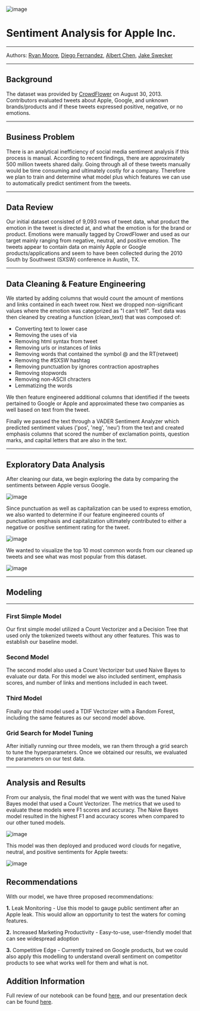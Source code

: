 ![image](https://github.com/jswec/Phase4/blob/main/plots_and_images/appletwitter.jpeg)

# Sentiment Analysis for Apple Inc.

---

Authors: [Ryan Moore](github.com/mooreaz92), [Diego Fernandez](github.com/dmf1998), [Albert Chen](github.com/albertcchen), [Jake Swecker](github.com/jswec)

---

## Background

The dataset was provided by [CrowdFlower](https://data.world/crowdflower/brands-and-product-emotions) on August 30, 2013. Contributors evaluated tweets about Apple, Google, and unknown brands/products and if these tweets expressed positive, negative, or no emotions.

---

## Business Problem

There is an analytical inefficiency of social media sentiment analysis if this process is manual. According to recent findings, there are approximately 500 million tweets shared daily. Going through all of these tweets manually would be time consuming and ultimately costly for a company. Therefore we plan to train and determine what model plus which features we can use to automatically predict sentiment from the tweets.

---

## Data Review

Our initial dataset consisted of 9,093 rows of tweet data, what product the emotion in the tweet is directed at, and what the emotion is for the brand or product. Emotions were manually tagged by CrowdFlower and used as our target mainly ranging from negative, neutral, and positive emotion. The tweets appear to contain data on mainly Apple or Google products/applications and seem to have been collected during the 2010 South by Southwest (SXSW) conference in Austin, TX.

---

## Data Cleaning & Feature Engineering

We started by adding columns that would count the amount of mentions and links contained in each tweet row. Next we dropped non-significant values where the emotion was categorized as "I can't tell". Text data was then cleaned by creating a function (clean_text) that was composed of:
- Converting text to lower case
- Removing the uses of via
- Removing html syntax from tweet
- Removing urls or instances of links
- Removing words that contained the symbol @ and the RT(retweet)
- Removing the #SXSW hashtag
- Removing punctuation by ignores contraction apostraphes
- Removing stopwords
- Removing non-ASCII chracters
- Lemmatizing the words

We then feature engineered additional columns that identified if the tweets pertained to Google or Apple and approximated these two companies as well based on text from the tweet.

Finally we passed the text through a VADER Sentiment Analyzer which predicted sentiment values ('pos', 'neg', 'neu') from the text and created emphasis columns that scored the number of exclamation points, question marks, and capital letters that are also in the text.

---

## Exploratory Data Analysis

After cleaning our data, we begin exploring the data by comparing the sentiments between Apple versus Google.

![image](https://github.com/jswec/Phase4/blob/main/plots_and_images/emotion_distribution_by_device.png)

Since punctuation as well as capitalization can be used to express emotion, we also wanted to determine if our feature engineered counts of punctuation emphasis and capitalization ultimately contributed to either a negative or positive sentiment rating for the tweet.

![image](https://github.com/jswec/Phase4/blob/main/plots_and_images/emotion_distribution_caps_and_punctuation.png)

We wanted to visualize the top 10 most common words from our cleaned up tweets and see what was most popular from this dataset.

![image](https://github.com/jswec/Phase4/blob/main/plots_and_images/top_10_most_common_words.png)

---

## Modeling

---

### First Simple Model

Our first simple model utilized a Count Vectorizer and a Decision Tree that used only the tokenized tweets without any other features. This was to establish our baseline model.

### Second Model

The second model also used a Count Vectorizer but used Naive Bayes to evaluate our data. For this model we also included sentiment, emphasis scores, and number of links and mentions included in each tweet.

### Third Model

Finally our third model used a TDIF Vectorizer with a Random Forest, including the same features as our second model above.

### Grid Search for Model Tuning

After initially running our three models, we ran them through a grid search to tune the hyperparameters. Once we obtained our results, we evaluated the parameters on our test data.

---

## Analysis and Results

From our analysis, the final model that we went with was the tuned Naive Bayes model that used a Count Vectorizer. The metrics that we used to evaluate these models were F1 scores and accuracy. The Naive Bayes model resulted in the highest F1 and accuracy scores when compared to our other tuned models.

![image](https://github.com/jswec/Phase4/blob/main/plots_and_images/f1_and_accuracy_scores.png)

This model was then deployed and produced word clouds for negative, neutral, and positive sentiments for Apple tweets:

![image](https://github.com/jswec/Phase4/blob/main/plots_and_images/word_clouds.png)

## Recommendations

With our model, we have three proposed recommendations:

**1.** Leak Monitoring - Use this model to gauge public sentiment after an Apple leak. This would allow an opportunity to test the waters for coming features.

**2.** Increased Marketing Productivity - Easy-to-use, user-friendly model that can see widespread adoption

**3.** Competitive Edge - Currently trained on Google products, but we could also apply this modelling to understand overall sentiment on competitor products to see what works well for them and what is not.

## Addition Information

Full review of our notebook can be found [here](https://github.com/jswec/Phase4/blob/main/phase_4_final.ipynb), and our presentation deck can be found [here](https://github.com/jswec/Phase4/blob/main/ADRJ%20-%20Phase%204%20-%20NLP%20Presentation.pdf).

